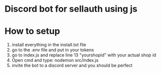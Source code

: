 # Discord bot for sellauth using js
# How to setup
1. install everything in the install.txt file
2. go to the .env file and put in your tokens
3. go to index.js and replace line 13 "yourshopid" with your actual shop id
4. Open cmd and type: nodemon src/index.js
5. invite the bot to a discord server and you should be perfect
